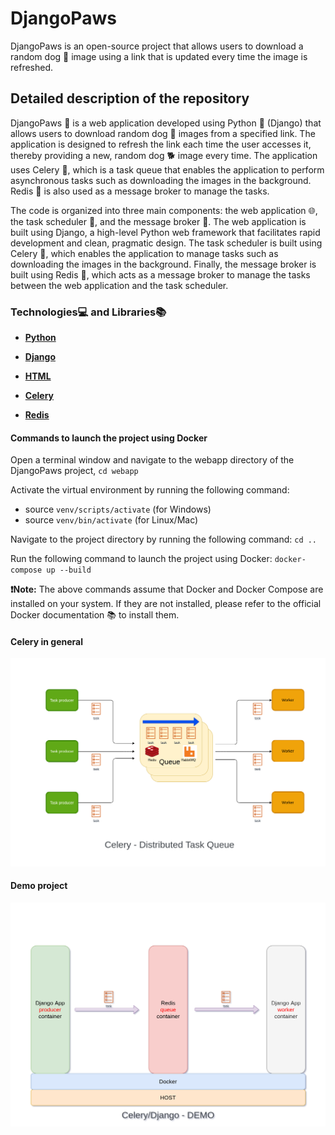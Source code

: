 # DjangoPaws

DjangoPaws is an open-source project that allows users to download a random dog 🐶 image using a link that is updated every time the image is refreshed.

## Detailed description of the repository

DjangoPaws 🐾 is a web application developed using Python 🐍 (Django) that allows users to download random dog 🐶 images from a specified link. The application is designed to refresh the link each time the user accesses it, thereby providing a new, random dog 🐕 image every time. The application uses Celery 🌿, which is a task queue that enables the application to perform asynchronous tasks such as downloading the images in the background. Redis 🚀 is also used as a message broker to manage the tasks.

The code is organized into three main components: the web application 🌐, the task scheduler 📆, and the message broker 📨. The web application is built using Django, a high-level Python web framework that facilitates rapid development and clean, pragmatic design. The task scheduler is built using Celery 🌿, which enables the application to manage tasks such as downloading the images in the background. Finally, the message broker is built using Redis 🚀, which acts as a message broker to manage the tasks between the web application and the task scheduler.

### Technologies💻 and Libraries📚

- **[Python](https://docs.python.org/3/)**

- **[Django](https://docs.djangoproject.com/en/3.2/)**

- **[HTML](https://developer.mozilla.org/en-US/docs/Web/HTML)**

- **[Celery](https://docs.celeryq.dev/en/stable/)**

- **[Redis](https://redis.io/)**

#### Commands to launch the project using Docker

Open a terminal window and navigate to the webapp directory of the DjangoPaws project, `cd webapp`

Activate the virtual environment by running the following command:

- source `venv/scripts/activate` (for Windows)
- source `venv/bin/activate` (for Linux/Mac)

Navigate to the project directory by running the following command:
`cd ..`

Run the following command to launch the project using Docker:
`docker-compose up --build`

**❗️Note:** The above commands assume that Docker and Docker Compose are installed on your system. If they are not installed, please refer to the official Docker documentation 📚 to install them.

#### Celery in general
![celery at general](./celery_in_general.png)
#### Demo project
![celery at general](./demo_project.png)